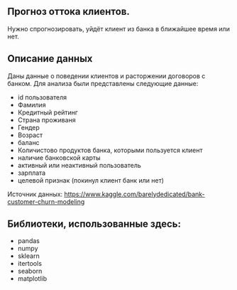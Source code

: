 ## Прогноз оттока клиентов.

Нужно спрогнозировать, уйдёт клиент из банка в ближайшее время или нет. 

## Описание данных

Даны данные о поведении клиентов и расторжении договоров с банком. 
Для анализа были представлены следующие данные:
 - id пользователя
 - Фамилия
 - Кредитный рейтинг
 - Страна проживаня
 - Гендер
 - Возраст
 - баланс
 - Количистово продуктов банка, которыми пользуется клиент
 - наличие банковской карты
 - активный или неактивный пользователь
 - зарплата
 - целевой признак (покинул клиент банк или нет)
 
 Источник данных: https://www.kaggle.com/barelydedicated/bank-customer-churn-modeling
 
## Библиотеки, использованные здесь:

 - pandas
 - numpy
 - sklearn
 - itertools
 - seaborn
 - matplotlib

